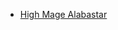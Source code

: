 - [High Mage Alabastar](Important%20Groups%20and%20Individuals/Guilds%20of%20Helbrink/High%20Mage%20Alabastar.md) 
